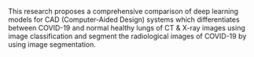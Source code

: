 This research proposes a comprehensive comparison of deep learning models for CAD (Computer-Aided Design) systems which differentiates between COVID-19 and normal healthy lungs of CT &amp; X-ray images using image classification and segment the radiological images of COVID-19 by using image segmentation.
